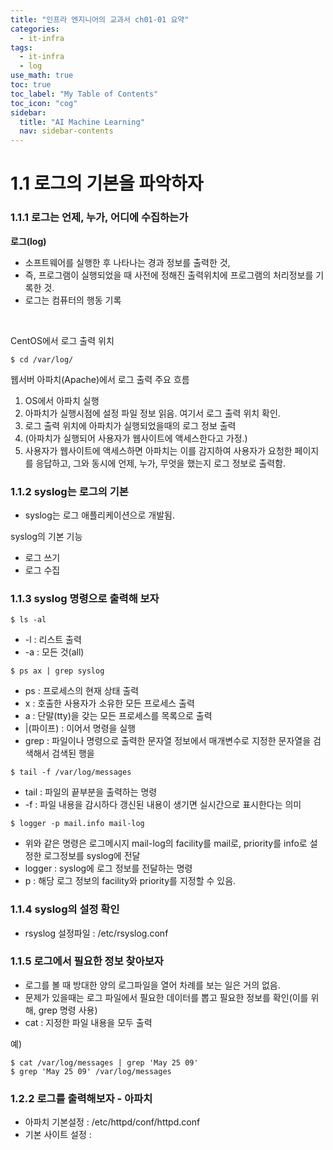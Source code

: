 ```yaml
---
title: "인프라 엔지니어의 교과서 ch01-01 요약" 
categories:
  - it-infra
tags:
  - it-infra
  - log
use_math: true
toc: true
toc_label: "My Table of Contents"
toc_icon: "cog"
sidebar:
  title: "AI Machine Learning"
  nav: sidebar-contents
---
```


# 1.1 로그의 기본을 파악하자 

### 1.1.1 로그는 언제, 누가, 어디에 수집하는가

**로그(log)** 
* 소프트웨어를 실행한 후 나타나는 경과 정보를 출력한 것, 
* 즉, 프로그램이 실행되었을 때 사전에 정해진 출력위치에 프로그램의 처리정보를 기록한 것.
* 로그는 컴퓨터의 행동 기록

<br />

CentOS에서 로그 출력 위치

```
$ cd /var/log/
```

웹서버 아파치(Apache)에서 로그 출력 주요 흐름

1. OS에서 아파치 실행
2. 아파치가 실행시점에 설정 파일 정보 읽음. 여기서 로그 출력 위치 확인.
3. 로그 출력 위치에 아파치가 실행되었을때의 로그 정보 출력
4. (아파치가 실행되어 사용자가 웹사이트에 액세스한다고 가정.)
5. 사용자가 웹사이트에 액세스하면 아파치는 이를 감지하여 사용자가 요청한 페이지를 응답하고, 그와 동시에 언제, 누가, 무엇을 했는지 로그 정보로 출력함.

### 1.1.2 syslog는 로그의 기본

* syslog는 로그 애플리케이션으로 개발됨.

syslog의 기본 기능
* 로그 쓰기
* 로그 수집


### 1.1.3 syslog 명령으로 출력해 보자

```
$ ls -al
```
* -l : 리스트 출력
* -a : 모든 것(all)

```
$ ps ax | grep syslog
```
* ps : 프로세스의 현재 상태 출력
* x : 호출한 사용자가 소유한 모든 프로세스 출력
* a : 단말(tty)을 갖는 모든 프로세스를 목록으로 출력
* \|(파이프) : 이어서 명령을 실행
* grep : 파일이나 명령으로 출력한 문자열 정보에서 매개변수로 지정한 문자열을 검색해서 검색된 행을 

```
$ tail -f /var/log/messages
```
* tail : 파일의 끝부분을 출력하는 명령
* -f : 파일 내용을 감시하다 갱신된 내용이 생기면 실시간으로 표시한다는 의미

```
$ logger -p mail.info mail-log
```
* 위와 같은 명령은 로그메시지 mail-log의 facility를 mail로, priority를 info로 설정한 로그정보를 syslog에 전달
* logger : syslog에 로그 정보를 전달하는 명령
* p : 해당 로그 정보의 facility와 priority를 지정할 수 있음.

### 1.1.4 syslog의 설정 확인

* rsyslog 설정파일 : /etc/rsyslog.conf

### 1.1.5 로그에서 필요한 정보 찾아보자

* 로그를 볼 때 방대한 양의 로그파일을 열어 차례를 보는 일은 거의 없음.
* 문제가 있을때는 로그 파일에서 필요한 데이터를 뽑고 필요한 정보를 확인(이를 위해, grep 명령 사용)
* cat : 지정한 파일 내용을 모두 출력

예)
```
$ cat /var/log/messages | grep 'May 25 09'
$ grep 'May 25 09' /var/log/messages
```

### 1.2.2 로그를 출력해보자 - 아파치

* 아파치 기본설정 : /etc/httpd/conf/httpd.conf
* 기본 사이트 설정 : 
